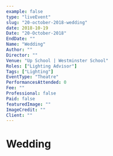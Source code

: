 ```yaml
---
example: false
type: "liveEvent"
slug: "20-october-2018-wedding"
date: 2018-10-19
Date: "20-October-2018"
EndDate: ""
Name: "Wedding"
Author: ""
Director: ""
Venue: "Up School | Westminster School"
Roles: ["Lighting Advisor"]
Tags: ["Lighting"]
EventType: "Theatre"
PerformancesAttended: 0
Fee: ""
Professional: false
Paid: false
featuredImage: ""
ImageCredit: ""
Client: ""
---
```


# Wedding

